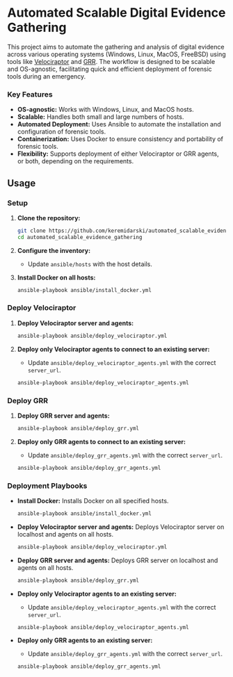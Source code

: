 # Automated Scalable Digital Evidence Gathering

This project aims to automate the gathering and analysis of digital evidence across various operating systems (Windows, Linux, MacOS, FreeBSD) using tools like [Velociraptor](https://docs.velociraptor.app/) and [GRR](https://grr-doc.readthedocs.io/en/latest/). The workflow is designed to be scalable and OS-agnostic, facilitating quick and efficient deployment of forensic tools during an emergency.

### Key Features

- **OS-agnostic:** Works with Windows, Linux, and MacOS hosts.
- **Scalable:** Handles both small and large numbers of hosts.
- **Automated Deployment:** Uses Ansible to automate the installation and configuration of forensic tools.
- **Containerization:** Uses Docker to ensure consistency and portability of forensic tools.
- **Flexibility:** Supports deployment of either Velociraptor or GRR agents, or both, depending on the requirements.

## Usage

### Setup

1. **Clone the repository:**
   ```bash
   git clone https://github.com/keremidarski/automated_scalable_evidence_gathering.git
   cd automated_scalable_evidence_gathering
   ```

2. **Configure the inventory:**
   - Update `ansible/hosts` with the host details.

3. **Install Docker on all hosts:**
   ```bash
   ansible-playbook ansible/install_docker.yml
   ```

### Deploy Velociraptor

1. **Deploy Velociraptor server and agents:**
   ```bash
   ansible-playbook ansible/deploy_velociraptor.yml
   ```

2. **Deploy only Velociraptor agents to connect to an existing server:**
   - Update `ansible/deploy_velociraptor_agents.yml` with the correct `server_url`.
   ```bash
   ansible-playbook ansible/deploy_velociraptor_agents.yml
   ```

### Deploy GRR

1. **Deploy GRR server and agents:**
   ```bash
   ansible-playbook ansible/deploy_grr.yml
   ```

2. **Deploy only GRR agents to connect to an existing server:**
   - Update `ansible/deploy_grr_agents.yml` with the correct `server_url`.
   ```bash
   ansible-playbook ansible/deploy_grr_agents.yml
   ```

### Deployment Playbooks

- **Install Docker:** Installs Docker on all specified hosts.
  ```bash
  ansible-playbook ansible/install_docker.yml
  ```

- **Deploy Velociraptor server and agents:** Deploys Velociraptor server on localhost and agents on all hosts.
  ```bash
  ansible-playbook ansible/deploy_velociraptor.yml
  ```

- **Deploy GRR server and agents:** Deploys GRR server on localhost and agents on all hosts.
  ```bash
  ansible-playbook ansible/deploy_grr.yml
  ```

- **Deploy only Velociraptor agents to an existing server:**
  - Update `ansible/deploy_velociraptor_agents.yml` with the correct `server_url`.
  ```bash
  ansible-playbook ansible/deploy_velociraptor_agents.yml
  ```

- **Deploy only GRR agents to an existing server:**
  - Update `ansible/deploy_grr_agents.yml` with the correct `server_url`.
  ```bash
  ansible-playbook ansible/deploy_grr_agents.yml
  ```

